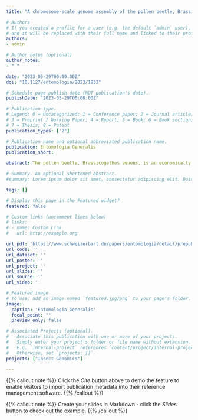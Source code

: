 ```yaml
---
title: "A chromosome-scale genome assembly of the pollen beetle, Brassicogethes aeneus, provides insight into cytochrome P450-mediated pyrethroid resistance"

# Authors
# If you created a profile for a user (e.g. the default `admin` user), write the username (folder name) here 
# and it will be replaced with their full name and linked to their profile.
authors:
- admin

# Author notes (optional)
author_notes:
- " "

date: "2023-05-29T00:00:00Z"
doi: "10.1127/entomologia/2023/1832"

# Schedule page publish date (NOT publication's date).
publishDate: "2023-05-29T00:00:00Z"

# Publication type.
# Legend: 0 = Uncategorized; 1 = Conference paper; 2 = Journal article;
# 3 = Preprint / Working Paper; 4 = Report; 5 = Book; 6 = Book section;
# 7 = Thesis; 8 = Patent
publication_types: ["2"]

# Publication name and optional abbreviated publication name.
publication: Entomologia Generalis
publication_short: 

abstract: The pollen beetle, Brassicogethes aeneus, is an economically important pest of oilseed rape (Brassica napus) throughout Europe. The control of B. aeneus has relied heavily on the use of chemical insecticides leading to the evolution of resistance. However, investigation of the molecular basis of resistance has been hampered by an absence of genomic resources for this species, including the lack of a reference genome assembly. Here we address this need by generating a chromosome-scale genome assembly for B. aeneus. A combination of long-read single-molecule sequencing and in vivo chromatin conformation capture (Hi-C) sequencing was used to generate an assembly of 585 Mb, comprising 11 chromo- some sized scaffolds (scaffold N50 of 61.6 Mb) and containing 13,381 protein-coding genes. We leveraged the new assem- bly, in combination with post-genomic functional approaches to investigate the molecular basis of metabolic resistance to pyrethroid insecticides in B. aeneus. Our data confirmed that two P450s, CYP6BQ23 and CYP6BQ25, have the capacity to metabolise the pyrethroid deltamethrin in B. aeneus and thus have the potential to confer resistance. However, the rela- tive expression of these P450s in pyrethroid susceptible and resistant strains suggests that CYP6BQ23 plays a much more significant role in resistance than CYP6BQ25. In summary, the high-quality genome assembly for B. aeneus reported here provides a valuable resource for future research on this species. Our findings on P450-mediated resistance to insecticides are of applied relevance for the development of strategies for the sustainable control of this important pest.

# Summary. An optional shortened abstract.
#summary: Lorem ipsum dolor sit amet, consectetur adipiscing elit. Duis posuere tellus ac convallis placerat. Proin tincidunt magna sed ex sollicitudin condimentum.

tags: []

# Display this page in the Featured widget?
featured: false

# Custom links (uncomment lines below)
# links:
# - name: Custom Link
#   url: http://example.org

url_pdf: 'https://www.schweizerbart.de/papers/entomologia/detail/prepub/102773/A_chromosome_scale_genome_assembly_of_the_pollen_beetle_Brassicogethes_aeneus_provides_insight_into_cytochrome_P450_mediated_pyrethroid_resistance'
url_code: ''
url_dataset: ''
url_poster: ''
url_project: ''
url_slides: ''
url_source: ''
url_video: ''

# Featured image
# To use, add an image named `featured.jpg/png` to your page's folder. 
image:
  caption: 'Entomologia Generalis'
  focal_point: ""
  preview_only: false

# Associated Projects (optional).
#   Associate this publication with one or more of your projects.
#   Simply enter your project's folder or file name without extension.
#   E.g. `internal-project` references `content/project/internal-project/index.md`.
#   Otherwise, set `projects: []`.
projects: ["Insect-Genomics"]

---
```


{{% callout note %}}
Click the *Cite* button above to demo the feature to enable visitors to import publication metadata into their reference management software.
{{% /callout %}}

{{% callout note %}}
Create your slides in Markdown - click the *Slides* button to check out the example.
{{% /callout %}}


